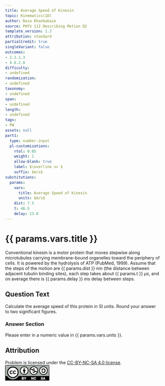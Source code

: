 ```yaml
---
title: Average Speed of Kinesin
topic: Kinematics(1D)
author: Reza Khanbabaie
source: PHYS 112 Describing Motion Q2
template_version: 1.3
attribution: standard
partialCredit: true
singleVariant: false
outcomes:
- 2.2.1.3
- 4.6.2.0
difficulty:
- undefined
randomization:
- undefined
taxonomy:
- undefined
span:
- undefined
length:
- undefined
tags:
- PW
assets: null
part1:
  type: number-input
  pl-customizations:
    rtol: 0.05
    weight: 1
    allow-blank: true
    label: $\overline v= $
    suffix: $m/s$
substitutions:
  params:
    vars:
      title: Average Speed of Kinesin
      units: $m/s$
    dist: 7.5
    t: 46.5
    delay: 13.8
---
```

# {{ params.vars.title }}
Conventional kinesin is a motor protein that moves stepwise along microtubules carrying membrane-bound organelles toward the periphery of cells. It is powered by the hydrolysis of ATP (PubMed, 1999). Assume that the steps of the motion are {{ params.dist }} $nm$ (the distance between adjacent tubulin binding sites), each step takes about {{ params.t }} $\mu s$, and on average there is {{ params.delay }} $ms$ delay between steps.

## Question Text

Calculate the average speed of this protein in SI units. Round your answer to two significant figures.

### Answer Section

Please enter in a numeric value in {{ params.vars.units }}.

## Attribution

Problem is licensed under the [CC-BY-NC-SA 4.0 license](https://creativecommons.org/licenses/by-nc-sa/4.0/).<br> ![The Creative Commons 4.0 license requiring attribution-BY, non-commercial-NC, and share-alike-SA license.](https://raw.githubusercontent.com/firasm/bits/master/by-nc-sa.png)